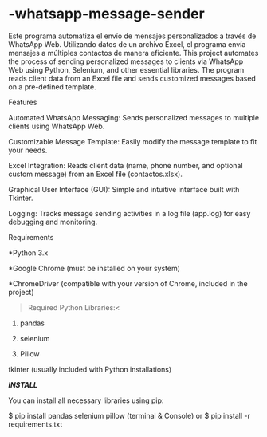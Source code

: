 # -whatsapp-message-sender
Este programa automatiza el envío de mensajes personalizados a través de WhatsApp Web. Utilizando datos de un archivo Excel, el programa envía mensajes a múltiples contactos de manera eficiente.
This project automates the process of sending personalized messages to clients via WhatsApp Web using Python, Selenium, and other essential libraries. The program reads client data from an Excel file and sends customized messages based on a pre-defined template.

Features

Automated WhatsApp Messaging: Sends personalized messages to multiple clients using WhatsApp Web.

Customizable Message Template: Easily modify the message template to fit your needs.

Excel Integration: Reads client data (name, phone number, and optional custom message) from an Excel file (contactos.xlsx).

Graphical User Interface (GUI): Simple and intuitive interface built with Tkinter.


Logging: Tracks message sending activities in a log file (app.log) for easy debugging and monitoring.

Requirements

*Python 3.x

*Google Chrome (must be installed on your system)

*ChromeDriver (compatible with your version of Chrome, included in the project)

>Required Python Libraries:<

1. pandas

2. selenium

3. Pillow

tkinter (usually included with Python installations)

*****INSTALL*****

You can install all necessary libraries using pip:

$ pip install pandas selenium pillow (terminal & Console)
or
$ pip install -r requirements.txt
